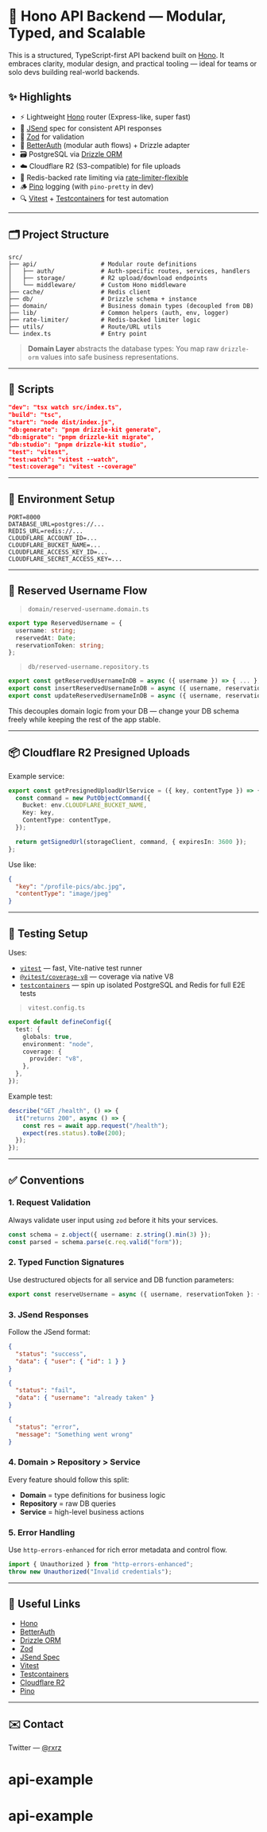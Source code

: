# 🧹 Hono API Backend — Modular, Typed, and Scalable

This is a structured, TypeScript-first API backend built on [Hono](https://hono.dev). It embraces clarity, modular design, and practical tooling — ideal for teams or solo devs building real-world backends.

## ✨ Highlights

* ⚡️ Lightweight [Hono](https://hono.dev) router (Express-like, super fast)
* 🧾 [JSend](https://github.com/omniti-labs/jsend) spec for consistent API responses
* 🧠 [Zod](https://zod.dev) for validation
* 🔐 [BetterAuth](https://github.com/theodo/better-auth) (modular auth flows) + Drizzle adapter
* 🗃️ PostgreSQL via [Drizzle ORM](https://orm.drizzle.team)
* ☁️ Cloudflare R2 (S3-compatible) for file uploads
* 🧱 Redis-backed rate limiting via [rate-limiter-flexible](https://www.npmjs.com/package/rate-limiter-flexible)
* 🪵 [Pino](https://getpino.io) logging (with `pino-pretty` in dev)
* 🔍 [Vitest](https://vitest.dev) + [Testcontainers](https://www.testcontainers.org/) for test automation

---

## 🗂️ Project Structure

```
src/
├── api/                  # Modular route definitions
│   ├── auth/             # Auth-specific routes, services, handlers
│   ├── storage/          # R2 upload/download endpoints
│   └── middleware/       # Custom Hono middleware
├── cache/                # Redis client
├── db/                   # Drizzle schema + instance
├── domain/               # Business domain types (decoupled from DB)
├── lib/                  # Common helpers (auth, env, logger)
├── rate-limiter/         # Redis-backed limiter logic
├── utils/                # Route/URL utils
└── index.ts              # Entry point
```

> **Domain Layer** abstracts the database types:
> You map raw `drizzle-orm` values into safe business representations.

---

## 🚀 Scripts

```json
"dev": "tsx watch src/index.ts",
"build": "tsc",
"start": "node dist/index.js",
"db:generate": "pnpm drizzle-kit generate",
"db:migrate": "pnpm drizzle-kit migrate",
"db:studio": "pnpm drizzle-kit studio",
"test": "vitest",
"test:watch": "vitest --watch",
"test:coverage": "vitest --coverage"
```

---

## 📁 Environment Setup

```env
PORT=8000
DATABASE_URL=postgres://...
REDIS_URL=redis://...
CLOUDFLARE_ACCOUNT_ID=...
CLOUDFLARE_BUCKET_NAME=...
CLOUDFLARE_ACCESS_KEY_ID=...
CLOUDFLARE_SECRET_ACCESS_KEY=...
```

---

## 📃 Reserved Username Flow

> `domain/reserved-username.domain.ts`

```ts
export type ReservedUsername = {
  username: string;
  reservedAt: Date;
  reservationToken: string;
};
```

> `db/reserved-username.repository.ts`

```ts
export const getReservedUsernameInDB = async ({ username }) => { ... };
export const insertReservedUsernameInDB = async ({ username, reservationToken }) => { ... };
export const updateReservedUsernameInDB = async ({ username, reservationToken }) => { ... };
```

This decouples domain logic from your DB — change your DB schema freely while keeping the rest of the app stable.

---

## 📦 Cloudflare R2 Presigned Uploads

Example service:

```ts
export const getPresignedUploadUrlService = ({ key, contentType }) => {
  const command = new PutObjectCommand({
    Bucket: env.CLOUDFLARE_BUCKET_NAME,
    Key: key,
    ContentType: contentType,
  });

  return getSignedUrl(storageClient, command, { expiresIn: 3600 });
};
```

Use like:

```json
{
  "key": "/profile-pics/abc.jpg",
  "contentType": "image/jpeg"
}
```

---

## 🔬 Testing Setup

Uses:

* [`vitest`](https://vitest.dev) — fast, Vite-native test runner
* [`@vitest/coverage-v8`](https://vitest.dev/guide/coverage.html) — coverage via native V8
* [`testcontainers`](https://www.testcontainers.org/) — spin up isolated PostgreSQL and Redis for full E2E tests

> `vitest.config.ts`

```ts
export default defineConfig({
  test: {
    globals: true,
    environment: "node",
    coverage: {
      provider: "v8",
    },
  },
});
```

Example test:

```ts
describe("GET /health", () => {
  it("returns 200", async () => {
    const res = await app.request("/health");
    expect(res.status).toBe(200);
  });
});
```

---

## ✅ Conventions

### 1. **Request Validation**

Always validate user input using `zod` before it hits your services.

```ts
const schema = z.object({ username: z.string().min(3) });
const parsed = schema.parse(c.req.valid("form"));
```

### 2. **Typed Function Signatures**

Use destructured objects for all service and DB function parameters:

```ts
export const reserveUsername = async ({ username, reservationToken }: { username: string; reservationToken: string }) => { ... };
```

### 3. **JSend Responses**

Follow the JSend format:

```json
{
  "status": "success",
  "data": { "user": { "id": 1 } }
}
```

```json
{
  "status": "fail",
  "data": { "username": "already taken" }
}
```

```json
{
  "status": "error",
  "message": "Something went wrong"
}
```

### 4. **Domain > Repository > Service**

Every feature should follow this split:

* **Domain** = type definitions for business logic
* **Repository** = raw DB queries
* **Service** = high-level business actions

### 5. **Error Handling**

Use `http-errors-enhanced` for rich error metadata and control flow.

```ts
import { Unauthorized } from "http-errors-enhanced";
throw new Unauthorized("Invalid credentials");
```

---

## 🔗 Useful Links

* [Hono](https://hono.dev)
* [BetterAuth](https://www.npmjs.com/package/better-auth)
* [Drizzle ORM](https://orm.drizzle.team)
* [Zod](https://zod.dev)
* [JSend Spec](https://github.com/omniti-labs/jsend)
* [Vitest](https://vitest.dev)
* [Testcontainers](https://www.testcontainers.org/)
* [Cloudflare R2](https://developers.cloudflare.com/r2/)
* [Pino](https://getpino.io)

---

## ✉️ Contact

Twitter — [@rxrz](https://twitter.com/_rxrz)
# api-example
# api-example
